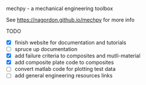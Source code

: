 
mechpy - a mechanical engineering toolbox  

See https://nagordon.github.io/mechpy for more info  

TODO
 * [x] finish website for documentation and tutorials  
 * [ ] spruce up documentation
 * [x] add failure criteria to composites and mutli-material  
 * [x] add composite plate code to composites  
 * [ ] convert matlab code for plotting test data  
 * [ ] add general engineering resources links
